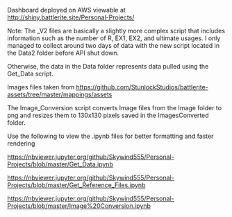 Dashboard deployed on AWS viewable at http://shiny.battlerite.site/Personal-Projects/

Note: The _V2 files are basically a slightly more complex script that includes information such as the number of R, EX1, EX2, and ultimate usages. I only managed to collect around two days of data with the new script located in the Data2 folder before API shut down. 

Otherwise, the data in the Data folder represents data pulled using the Get_Data script.

Images files taken from https://github.com/StunlockStudios/battlerite-assets/tree/master/mappings/assets

The Image_Conversion script converts Image files from the Image folder to png and resizes them to 130x130 pixels saved in the ImagesConverted folder.

Use the following to view the .ipynb files for better formatting and faster rendering

https://nbviewer.jupyter.org/github/Skywind555/Personal-Projects/blob/master/Get_Data.ipynb

https://nbviewer.jupyter.org/github/Skywind555/Personal-Projects/blob/master/Get_Reference_Files.ipynb

https://nbviewer.jupyter.org/github/Skywind555/Personal-Projects/blob/master/Image%20Conversion.ipynb

